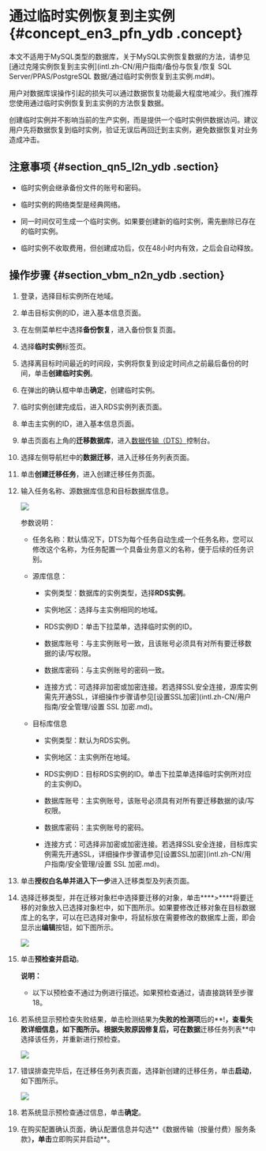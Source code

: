 # 通过临时实例恢复到主实例 {#concept_en3_pfn_ydb .concept}

本文不适用于MySQL类型的数据库，关于MySQL实例恢复数据的方法，请参见[通过克隆实例恢复到主实例](intl.zh-CN/用户指南/备份与恢复/恢复 SQL Server/PPAS/PostgreSQL 数据/通过临时实例恢复到主实例.md#)。

用户对数据库误操作引起的损失可以通过数据恢复功能最大程度地减少。我们推荐您使用通过临时实例恢复到主实例的方法恢复数据。

创建临时实例并不影响当前的生产实例，而是提供一个临时实例供数据访问。建议用户先将数据恢复到临时实例，验证无误后再回迁到主实例，避免数据恢复对业务造成冲击。

## 注意事项 {#section_qn5_l2n_ydb .section}

-   临时实例会继承备份文件的账号和密码。

-   临时实例的网络类型是经典网络。

-   同一时间仅可生成一个临时实例。如果要创建新的临时实例，需先删除已存在的临时实例。

-   临时实例不收取费用，但创建成功后，仅在48小时内有效，之后会自动释放。


## 操作步骤 {#section_vbm_n2n_ydb .section}

1.  登录，选择目标实例所在地域。
2.  单击目标实例的ID，进入基本信息页面。
3.  在左侧菜单栏中选择**备份恢复**，进入备份恢复页面。
4.  选择**临时实例**标签页。
5.  选择离目标时间最近的时间段，实例将恢复到设定时间点之前最后备份的时间，单击**创建临时实例**。
6.  在弹出的确认框中单击**确定**，创建临时实例。
7.  临时实例创建完成后，进入RDS实例列表页面。
8.  单击主实例的ID，进入基本信息页面。
9.  单击页面右上角的**迁移数据库**，进入[数据传输（DTS）](http://dts.console.aliyun.com/)控制台。
10. 选择左侧导航栏中的**数据迁移**，进入迁移任务列表页面。
11. 单击**创建迁移任务**，进入创建迁移任务页面。
12. 输入任务名称、源数据库信息和目标数据库信息。

    ![](http://docs-aliyun.cn-hangzhou.oss.aliyun-inc.com/assets/pic/26207/cn_zh/1496825100821/%E8%BF%81%E7%A7%BB%E6%95%B0%E6%8D%AE.png)

    参数说明：

    -   任务名称：默认情况下，DTS为每个任务自动生成一个任务名称，您可以修改这个名称，为任务配置一个具备业务意义的名称，便于后续的任务识别。

    -   源库信息：

        -   实例类型：数据库的实例类型，选择**RDS实例**。

        -   实例地区：选择与主实例相同的地域。

        -   RDS实例ID：单击下拉菜单，选择临时实例的ID。

        -   数据库账号：与主实例账号一致，且该账号必须具有对所有要迁移数据的读/写权限。

        -   数据库密码：与主实例账号的密码一致。

        -   连接方式：可选择非加密或加密连接。若选择SSL安全连接，源库实例需先开通SSL，详细操作步骤请参见[设置SSL加密](intl.zh-CN/用户指南/安全管理/设置 SSL 加密.md)。

    -   目标库信息

        -   实例类型：默认为RDS实例。

        -   实例地区：主实例所在地域。

        -   RDS实例ID：目标RDS实例的ID。单击下拉菜单选择临时实例所对应的主实例ID。

        -   数据库账号：主实例账号，该账号必须具有对所有要迁移数据的读/写权限。

        -   数据库密码：主实例账号的密码。

        -   连接方式：可选择非加密或加密连接。若选择SSL安全连接，目标库实例需先开通SSL，详细操作步骤请参见[设置SSL加密](intl.zh-CN/用户指南/安全管理/设置 SSL 加密.md)。

13. 单击**授权白名单并进入下一步**进入迁移类型及列表页面。
14. 选择迁移类型，并在迁移对象栏中选择要迁移的对象，单击****\>****将要迁移的对象放入已选择对象栏中，如下图所示。如果要修改迁移对象在目标数据库上的名字，可以在已选择对象中，将鼠标放在需要修改的数据库上面，即会显示出**编辑**按钮，如下图所示。

    ![](http://docs-aliyun.cn-hangzhou.oss.aliyun-inc.com/assets/pic/26207/cn_zh/1496827601510/%E9%80%89%E6%8B%A9%E8%BF%81%E7%A7%BB%E5%AF%B9%E8%B1%A1.png)

15. 单击**预检查并启动**。

    **说明：** 

    -   以下以预检查不通过为例进行描述。如果预检查通过，请直接跳转至步骤18。

16. 若系统显示预检查失败结果，单击检测结果为**失败的检测项**后的**!**，查看失败详细信息，如下图所示。根据失败原因修复后，可在数据**迁移任务列表**中选择该任务，并重新进行预检查。

    ![](http://docs-aliyun.cn-hangzhou.oss.aliyun-inc.com/assets/pic/26207/cn_zh/1496828913256/rds_newuser_image_024.png)

17. 错误排查完毕后，在迁移任务列表页面，选择新创建的迁移任务，单击**启动**，如下图所示。

    ![](http://docs-aliyun.cn-hangzhou.oss.aliyun-inc.com/assets/pic/26207/cn_zh/1496829072181/rds_newuser_image_025.png)

18. 若系统显示预检查通过信息，单击**确定**。
19. 在购买配置确认页面，确认配置信息并勾选**《数据传输（按量付费）服务条款》**，单击**立即购买并启动**。

